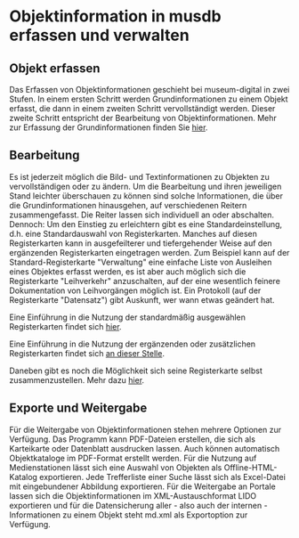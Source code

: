 Objektinformation in musdb erfassen und verwalten
=================================================

Objekt erfassen
---------------

Das Erfassen von Objektinformationen geschieht bei museum-digital in
zwei Stufen. In einem ersten Schritt werden Grundinformationen zu einem
Objekt erfasst, die dann in einem zweiten Schritt vervollständigt
werden. Dieser zweite Schritt entspricht der Bearbeitung von
Objektinformationen. Mehr zur Erfassung der Grundinformationen finden
Sie [hier](Objekte%20erfassen).

Bearbeitung
-----------

Es ist jederzeit möglich die Bild- und Textinformationen zu Objekten zu
vervollständigen oder zu ändern. Um die Bearbeitung und ihren jeweiligen
Stand leichter überschauen zu können sind solche Informationen, die über
die Grundinformationen hinausgehen, auf verschiedenen Reitern
zusammengefasst. Die Reiter lassen sich individuell an oder abschalten.
Dennoch: Um den Einstieg zu erleichtern gibt es eine
Standardeinstellung, d.h. eine Standardauswahl von Registerkarten.
Manches auf diesen Registerkarten kann in ausgefeilterer und
tiefergehender Weise auf den ergänzenden Registerkarten eingetragen
werden. Zum Beispiel kann auf der Standard-Registerkarte \"Verwaltung\"
eine einfache Liste von Ausleihen eines Objektes erfasst werden, es ist
aber auch möglich sich die Registerkarte \"Leihverkehr\" anzuschalten,
auf der eine wesentlich feinere Dokumentation von Leihvorgängen möglich
ist. Ein Protokoll (auf der Registerkarte \"Datensatz\") gibt Auskunft,
wer wann etwas geändert hat.

Eine Einführung in die Nutzung der standardmäßig ausgewählen
Registerkarten findet sich
[hier](?lan=de&q=musdb/Objektdaten/Objekte%20bearbeiten%20(1)).

Eine Einführung in die Nutzung der ergänzenden oder zusätzlichen
Registerkarten findet sich [an dieser
Stelle](?lan=de&q=musdb/Objektdaten/Objekte%20bearbeiten%20(2)).

Daneben gibt es noch die Möglichkeit sich seine Registerkarte selbst
zusammenzustellen. Mehr dazu
[hier](?lan=de&q=musdb/Objektdaten/Objekte%20bearbeiten%20(3)).

Exporte und Weitergabe
----------------------

Für die Weitergabe von Objektinformationen stehen mehrere Optionen zur
Verfügung. Das Programm kann PDF-Dateien erstellen, die sich als
Karteikarte oder Datenblatt ausdrucken lassen. Auch können automatisch
Objektkataloge im PDF-Format erstellt werden. Für die Nutzung auf
Medienstationen lässt sich eine Auswahl von Objekten als
Offline-HTML-Katalog exportieren. Jede Trefferliste einer Suche lässt
sich als Excel-Datei mit eingebundener Abbildung exportieren. Für die
Weitergabe an Portale lassen sich die Objektinformationen im
XML-Austauschformat LIDO exportieren und für die Datensicherung aller -
also auch der internen - Informationen zu einem Objekt steht md.xml als
Exportoption zur Verfügung.
